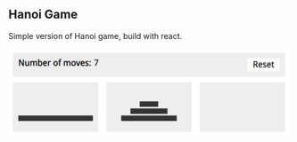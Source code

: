 Hanoi Game
-----
Simple version of Hanoi game, build with react.

![Screenshot](/public/screenshot.png)
